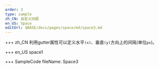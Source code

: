 ```yaml
--- 
order: 3
type: sample
zh_CN: 自定义间距
en_US: Space
editUrl: $BASE/docs/pages/space/md/space3.md
---
```


+++ zh_CN
利用gutter属性可以定义水平<Code>(x)</Code>、垂直<Code>(y)</Code>方向上的间隔(单位<Code>px</Code>)。

+++ en_US
space1

+++ SampleCode
fileName: Space3
